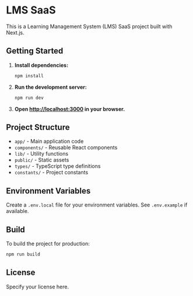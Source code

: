 # LMS SaaS

This is a Learning Management System (LMS) SaaS project built with Next.js.

## Getting Started

1. **Install dependencies:**
   ```bash
   npm install
   ```
2. **Run the development server:**
   ```bash
   npm run dev
   ```
3. **Open [http://localhost:3000](http://localhost:3000) in your browser.**

## Project Structure
- `app/` - Main application code
- `components/` - Reusable React components
- `lib/` - Utility functions
- `public/` - Static assets
- `types/` - TypeScript type definitions
- `constants/` - Project constants

## Environment Variables
Create a `.env.local` file for your environment variables. See `.env.example` if available.

## Build
To build the project for production:
```bash
npm run build
```

## License
Specify your license here.
